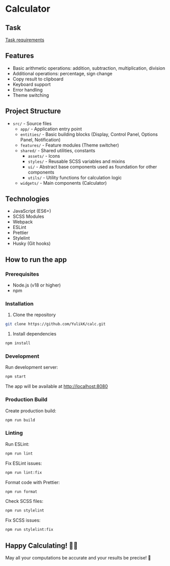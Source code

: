 # Calculator

## Task

[Task requirements](https://docs.google.com/document/d/1zpXXeSae-BlcxPKgw3DhxZA92cspVailrPYoaXSYrW8/edit#heading=h.5dt3hghpa22f)

## Features

- Basic arithmetic operations: addition, subtraction, multiplication, division
- Additional operations: percentage, sign change
- Copy result to clipboard
- Keyboard support
- Error handling
- Theme switching

## Project Structure

- `src/` - Source files
  - `app/` - Application entry point
  - `entities/` - Basic building blocks (Display, Control Panel, Options Panel, Notification)
  - `features/` - Feature modules (Theme switcher)
  - `shared/` - Shared utilities, constants
    - `assets/` - Icons
    - `styles/` - Reusable SCSS variables and mixins
    - `ui/` - Abstract base components used as foundation for other components
    - `utils/` - Utility functions for calculation logic
  - `widgets/` - Main components (Calculator)

## Technologies

- JavaScript (ES6+)
- SCSS Modules
- Webpack
- ESLint
- Prettier
- Stylelint
- Husky (Git hooks)

## How to run the app

### Prerequisites

- Node.js (v18 or higher)
- npm

### Installation

1. Clone the repository

```bash
git clone https://github.com/YulikK/calc.git
```

1. Install dependencies

```bash
npm install
```

### Development

Run development server:

```bash
npm start
```

The app will be available at <http://localhost:8080>

### Production Build

Create production build:

```bash
npm run build
```

### Linting

Run ESLint:

```bash
npm run lint
 ```

Fix ESLint issues:

```bash
npm run lint:fix
 ```

Format code with Prettier:

```bash
npm run format
 ```

Check SCSS files:

```bash
npm run stylelint
 ```

Fix SCSS issues:

```bash
npm run stylelint:fix
 ```

## Happy Calculating! 🧮✨

May all your computations be accurate and your results be precise! 🎯
